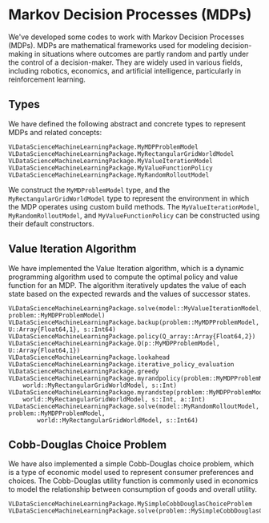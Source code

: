 # Markov Decision Processes (MDPs)
We've developed some codes to work with Markov Decision Processes (MDPs). MDPs are mathematical frameworks used for modeling decision-making in situations where outcomes are partly random and partly under the control of a decision-maker. They are widely used in various fields, including robotics, economics, and artificial intelligence, particularly in reinforcement learning.

## Types
We have defined the following abstract and concrete types to represent MDPs and related concepts:

```@docs
VLDataScienceMachineLearningPackage.MyMDPProblemModel
VLDataScienceMachineLearningPackage.MyRectangularGridWorldModel
VLDataScienceMachineLearningPackage.MyValueIterationModel
VLDataScienceMachineLearningPackage.MyValueFunctionPolicy
VLDataScienceMachineLearningPackage.MyRandomRolloutModel
```

We construct the `MyMDProblemModel` type, and the `MyRectangularGridWorldModel` type to represent the environment in which the MDP operates using custom build methods. The `MyValueIterationModel`, `MyRandomRolloutModel`, and `MyValueFunctionPolicy` can be constructed using their default constructors.

## Value Iteration Algorithm
We have implemented the Value Iteration algorithm, which is a dynamic programming algorithm used to compute the optimal policy and value function for an MDP. The algorithm iteratively updates the value of each state based on the expected rewards and the values of successor states.

```@docs
VLDataScienceMachineLearningPackage.solve(model::MyValueIterationModel, problem::MyMDPProblemModel)
VLDataScienceMachineLearningPackage.backup(problem::MyMDPProblemModel, U::Array{Float64,1}, s::Int64)
VLDataScienceMachineLearningPackage.policy(Q_array::Array{Float64,2})
VLDataScienceMachineLearningPackage.Q(p::MyMDPProblemModel, U::Array{Float64,1})
VLDataScienceMachineLearningPackage.lookahead
VLDataScienceMachineLearningPackage.iterative_policy_evaluation
VLDataScienceMachineLearningPackage.greedy
VLDataScienceMachineLearningPackage.myrandpolicy(problem::MyMDPProblemModel, 
    world::MyRectangularGridWorldModel, s::Int)
VLDataScienceMachineLearningPackage.myrandstep(problem::MyMDPProblemModel, 
    world::MyRectangularGridWorldModel, s::Int, a::Int)
VLDataScienceMachineLearningPackage.solve(model::MyRandomRolloutModel, problem::MyMDPProblemModel, 
        world::MyRectangularGridWorldModel, s::Int64)
```

## Cobb-Douglas Choice Problem
We have also implemented a simple Cobb-Douglas choice problem, which is a type of economic model used to represent consumer preferences and choices. The Cobb-Douglas utility function is commonly used in economics to model the relationship between consumption of goods and overall utility.

```@docs
VLDataScienceMachineLearningPackage.MySimpleCobbDouglasChoiceProblem
VLDataScienceMachineLearningPackage.solve(problem::MySimpleCobbDouglasChoiceProblem)
```